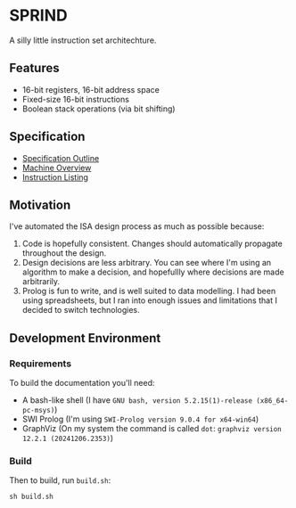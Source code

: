 # SPRIND
A silly little instruction set architechture.

## Features
- 16-bit registers, 16-bit address space
- Fixed-size 16-bit instructions
- Boolean stack operations (via bit shifting)

## Specification
- [Specification Outline](docs/spec-outline.md)
- [Machine Overview](docs/machine-overview.md)
- [Instruction Listing](docs/instruction-listing.md)

## Motivation
I've automated the ISA design process as much as possible because:

1. Code is hopefully consistent. Changes should automatically propagate throughout the design.
2. Design decisions are less arbitrary. You can see where I'm using an algorithm to make a decision, and hopefullly where decisions are made arbitrarily.
3. Prolog is fun to write, and is well suited to data modelling. I had been using spreadsheets, but I ran into enough issues and limitations that I decided to switch technologies.

## Development Environment

### Requirements
To build the documentation you'll need:

- A bash-like shell (I have `GNU bash, version 5.2.15(1)-release (x86_64-pc-msys)`)
- SWI Prolog (I'm using `SWI-Prolog version 9.0.4 for x64-win64`)
- GraphViz (On my system the command is called `dot`: `graphviz version 12.2.1 (20241206.2353)`)

### Build
Then to build, run `build.sh`:

```shell
sh build.sh
```